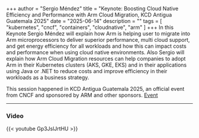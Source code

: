+++
author = "Sergio Méndez"
title = "Keynote: Boosting Cloud Native Efficiency and Performance with Arm Cloud Migration, KCD Antigua Guatemala 2025"
date = "2025-06-14"
description = ""
tags = [
    "kubernetes",
    "cncf",
    "containers",
    "cloudnative",
    "arm"
]
+++
In this Keynote Sergio Méndez will explain how Arm is helping user to migrate
into Arm microprocessors to deliver superior performance, multi cloud support, and get energy efficiency for all workloads and how this can impact
costs and performance when using cloud native environments.
Also  Sergio will explain how Arm Cloud Migration resources can help companies to adopt Arm in their Kubernetes clusters (AKS, GKE, EKS) and in their applications using Java or .NET to reduce costs and improve efficiency in their workloads as a business strategy.

This session happened in KCD Antigua Guatemala 2025, an official event from CNCF and sponsored by ARM and other sponsors.
[Event](https://community.cncf.io/events/details/cncf-kcd-guatemala-presents-kcd-antigua-guatemala-2025/)
<!--more-->
---
### Video

{{< youtube Gp3JslJrtHU >}}